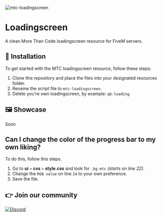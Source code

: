 ![mtc-loadingscreen](https://i.imgur.com/TjCzUM6.png)

# Loadingscreen
A clean More Than Code loadingscreen resource for FiveM servers.

## 🔌 Installation
To get started with the MTC loadingscreen resource, follow these steps:

1. Clone this repository and place the files into your designated resources folder.
2. Rename the script file to ```mtc-loadingscreen```.
3. Delete you're own loadingscreen, by example: ```qb-loading```.

## 🖼️ Showcase

Soon

## Can I change the color of the progress bar to my own liking?
To do this, follow this steps.

1. Go to **ui** ```>``` **css** ```>``` **style.css** and look for ```.bg-mtc``` *(starts on line 22)*.
2. Change the ```RGB value``` on line ```24``` to your own preference.
3. Save the file.

## 👉 Join our community

[![Discord](https://discord.com/api/guilds/1075048579758035014/widget.png?style=banner2)](https://discord.gg/cFuv5BMWzK)
